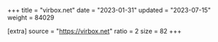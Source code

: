 +++
title = "virbox.net"
date = "2023-01-31"
updated = "2023-07-15"
weight = 84029

[extra]
source = "https://virbox.net"
ratio = 2
size = 82
+++
